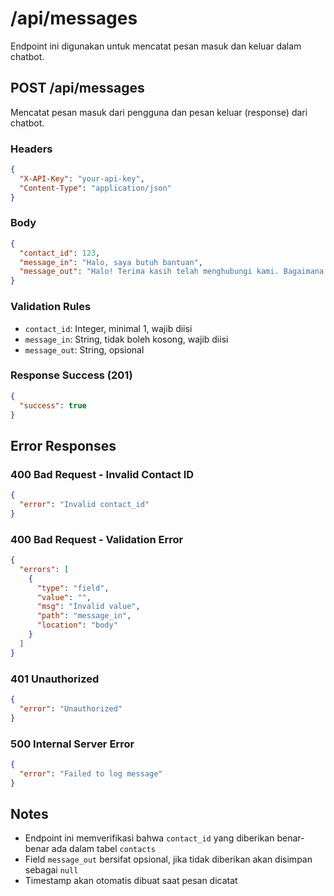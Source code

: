 # /api/messages

Endpoint ini digunakan untuk mencatat pesan masuk dan keluar dalam chatbot.

## POST /api/messages

Mencatat pesan masuk dari pengguna dan pesan keluar (response) dari chatbot.

### Headers

```json
{
  "X-API-Key": "your-api-key",
  "Content-Type": "application/json"
}
```

### Body

```json
{
  "contact_id": 123,
  "message_in": "Halo, saya butuh bantuan",
  "message_out": "Halo! Terima kasih telah menghubungi kami. Bagaimana saya bisa membantu Anda?"
}
```

### Validation Rules

- `contact_id`: Integer, minimal 1, wajib diisi
- `message_in`: String, tidak boleh kosong, wajib diisi
- `message_out`: String, opsional

### Response Success (201)

```json
{
  "success": true
}
```

## Error Responses

### 400 Bad Request - Invalid Contact ID

```json
{
  "error": "Invalid contact_id"
}
```

### 400 Bad Request - Validation Error

```json
{
  "errors": [
    {
      "type": "field",
      "value": "",
      "msg": "Invalid value",
      "path": "message_in",
      "location": "body"
    }
  ]
}
```

### 401 Unauthorized

```json
{
  "error": "Unauthorized"
}
```

### 500 Internal Server Error

```json
{
  "error": "Failed to log message"
}
```

## Notes

- Endpoint ini memverifikasi bahwa `contact_id` yang diberikan benar-benar ada dalam tabel `contacts`
- Field `message_out` bersifat opsional, jika tidak diberikan akan disimpan sebagai `null`
- Timestamp akan otomatis dibuat saat pesan dicatat
